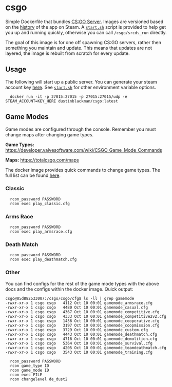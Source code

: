 # csgo

Simple Dockerfile that bundles [CS:GO Server](https://steamdb.info/app/740/). Images are versioned based on the [history](https://steamdb.info/app/740/history/) of the app on Steam. A [`start.sh`](./csgo/start.sh) script is provided to help get you up and running quickly, otherwise you can call `/csgo/srcds_run` directly.

The goal of this image is for one off spawning CS:GO servers, rather then something you maintain and update. This means that updates are not layered, the image is rebuilt from scratch for every update.

## Usage

The following will start up a public server. You can generate your steam account key [here](https://steamcommunity.com/dev/managegameservers). See [`start.sh`](./csgo/start.sh) for other environment variable options.

```
  docker run -it -p 27015:27015 -p 27015:27015/udp -e STEAM_ACCOUNT=KEY_HERE dustinblackman/csgo:latest
```

## Game Modes

Game modes are configured through the console. Remember you must change maps after changing game types.

__Game Types:__ https://developer.valvesoftware.com/wiki/CSGO_Game_Mode_Commands

__Maps:__ https://totalcsgo.com/maps

The docker image provides quick commands to change game types. The full list can be found [here](https://github.com/dustinblackman/csgo/tree/master/csgo/csgo/cfg).

### Classic

```
  rcon_password PASSWORD
  rcon exec play_classic.cfg
```

### Arms Race

```
  rcon_password PASSWORD
  rcon exec play_armsrace.cfg
```

### Death Match

```
  rcon_password PASSWORD
  rcon exec play_deathmatch.cfg
```

### Other

You can find configs for the rest of the game mode types with the above docs and the configs within the docker image. Quick output:

```
csgo@05d882533007:/csgo/csgo/cfg$ ls -ll | grep gamemode
-rwxr-xr-x 1 csgo csgo   4112 Oct 10 00:01 gamemode_armsrace.cfg
-rwxr-xr-x 1 csgo csgo   4480 Oct 10 00:01 gamemode_casual.cfg
-rwxr-xr-x 1 csgo csgo   4367 Oct 10 00:01 gamemode_competitive.cfg
-rwxr-xr-x 1 csgo csgo   4333 Oct 10 00:01 gamemode_competitive2v2.cfg
-rwxr-xr-x 1 csgo csgo   1436 Oct 10 00:01 gamemode_cooperative.cfg
-rwxr-xr-x 1 csgo csgo   3197 Oct 10 00:01 gamemode_coopmission.cfg
-rwxr-xr-x 1 csgo csgo   3729 Oct 10 00:01 gamemode_custom.cfg
-rwxr-xr-x 1 csgo csgo   4443 Oct 10 00:01 gamemode_deathmatch.cfg
-rwxr-xr-x 1 csgo csgo   4716 Oct 10 00:01 gamemode_demolition.cfg
-rwxr-xr-x 1 csgo csgo   5364 Oct 10 00:01 gamemode_survival.cfg
-rwxr-xr-x 1 csgo csgo   4205 Oct 10 00:01 gamemode_teamdeathmatch.cfg
-rwxr-xr-x 1 csgo csgo   3543 Oct 10 00:01 gamemode_training.cfg
```

```
  rcon_password PASSWORD
  rcon game_type ID
  rcon game_mode ID
  rcon exec FILE
  rcon changelevel de_dust2
```
